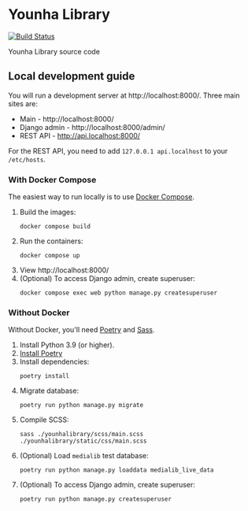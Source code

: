 # Younha Library

[![Build Status](https://github.com/devholics/younhalibrary.com/actions/workflows/test-younha.yml/badge.svg?branch=main)](https://github.com/devholics/younhalibrary.com/actions/workflows/test-younha.yml)

Younha Library source code

## Local development guide

You will run a development server at http://localhost:8000/. Three main sites are:

- Main - http://localhost:8000/
- Django admin - http://localhost:8000/admin/
- REST API - http://api.localhost:8000/

For the REST API, you need to add `127.0.0.1 api.localhost` to your `/etc/hosts`.

### With Docker Compose

The easiest way to run locally is to use [Docker Compose](https://docs.docker.com/compose/).

1. Build the images:
    ```shell
    docker compose build
    ```
2. Run the containers:
    ```shell
    docker compose up
    ```
3. View http://localhost:8000/
4. (Optional) To access Django admin, create superuser:
    ```shell
    docker compose exec web python manage.py createsuperuser
    ```

### Without Docker

Without Docker, you'll need [Poetry](https://python-poetry.org/) and [Sass](https://sass-lang.com/).

1. Install Python 3.9 (or higher).
2. [Install Poetry](https://python-poetry.org/docs/#installation)
3. Install dependencies:
    ```shell
    poetry install
    ```
4. Migrate database:
    ```shell
    poetry run python manage.py migrate
    ```
5. Compile SCSS:
    ```shell
    sass ./younhalibrary/scss/main.scss ./younhalibrary/static/css/main.scss
    ```
6. (Optional) Load `medialib` test database:
    ```shell
    poetry run python manage.py loaddata medialib_live_data
    ```
7. (Optional) To access Django admin, create superuser:
    ```shell
    poetry run python manage.py createsuperuser
    ```